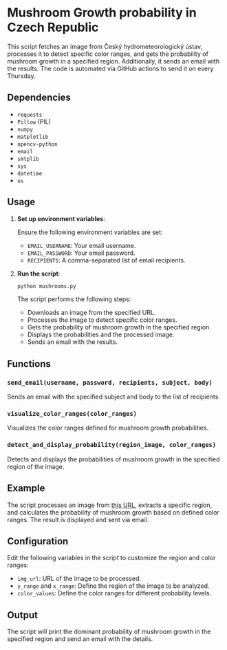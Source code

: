 # Mushroom Growth probability in Czech Republic

This script fetches an image from Český hydrometeorologický ústav, processes it to detect specific color ranges, and gets the probability of mushroom growth in a specified region. Additionally, it sends an email with the results. The code is automated via GitHub actions to send it on every Thursday.

## Dependencies

- `requests`
- `Pillow` (PIL)
- `numpy`
- `matplotlib`
- `opencv-python`
- `email`
- `smtplib`
- `sys`
- `datetime`
- `os`


## Usage

1. **Set up environment variables**:

    Ensure the following environment variables are set:

    - `EMAIL_USERNAME`: Your email username.
    - `EMAIL_PASSWORD`: Your email password.
    - `RECIPIENTS`: A comma-separated list of email recipients.

2. **Run the script**:

    ```bash
    python mushrooms.py
    ```

    The script performs the following steps:

    - Downloads an image from the specified URL.
    - Processes the image to detect specific color ranges.
    - Gets the probability of mushroom growth in the specified region.
    - Displays the probabilities and the processed image.
    - Sends an email with the results.

## Functions

### `send_email(username, password, recipients, subject, body)`

Sends an email with the specified subject and body to the list of recipients.

### `visualize_color_ranges(color_ranges)`

Visualizes the color ranges defined for mushroom growth probabilities.

### `detect_and_display_probability(region_image, color_ranges)`

Detects and displays the probabilities of mushroom growth in the specified region of the image.

## Example

The script processes an image from [this URL](https://info.chmi.cz/bio/maps/houby_1.png), extracts a specific region, and calculates the probability of mushroom growth based on defined color ranges. The result is displayed and sent via email.

## Configuration

Edit the following variables in the script to customize the region and color ranges:

- `img_url`: URL of the image to be processed.
- `y_range` and `x_range`: Define the region of the image to be analyzed.
- `color_values`: Define the color ranges for different probability levels.

## Output

The script will print the dominant probability of mushroom growth in the specified region and send an email with the details.
